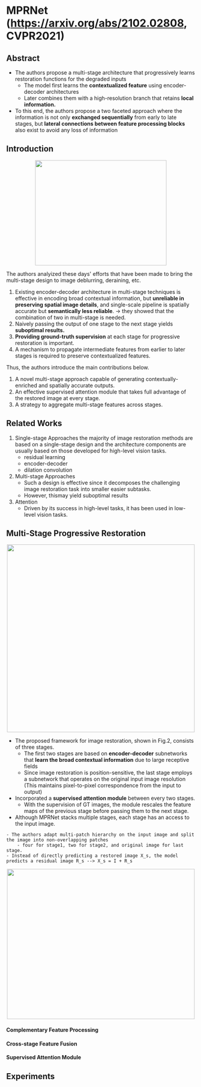 # MPRNet (https://arxiv.org/abs/2102.02808, CVPR2021)

## Abstract
- The authors propose a multi-stage architecture that progressively learns restoration functions for the degraded inputs
    - The model first learns the **contextualized feature** using encoder-decoder architectures
    - Later combines them with a high-resolution branch that retains **local information.**
- To this end, the authors propose a two faceted approach where the information is not only **exchanged sequentially** from early to late stages, but **lateral connections between feature processing blocks** also exist to avoid any loss of information


## Introduction
<p align="center">
  <img width="350" height="280" src="https://user-images.githubusercontent.com/32179857/130537416-81ea360d-3a46-4393-ac52-d9d721d42255.png">
</p>

The authors analyized these days' efforts that have been made to bring the multi-stage design to image deblurring, deraining, etc.
1. Existing encoder-decoder architecture in multi-stage techniques is effective in encoding broad contextual information, but **unreliable in preserving spatial image details**, and single-scale pipeline is spatially accurate but **semantically less reliable**.
    -> they showed that the combination of two in multi-stage is needed.
2. Naively passing the output of one stage to the next stage yields **suboptimal results.**
3. **Providing ground-truth supervision** at each stage for progressive restoration is important.
4. A mechanism to propagate intermediate features from earlier to later stages is required to preserve contextualized features.

Thus, the authors introduce the main contributions below.
1. A novel multi-stage approach capable of generating contextually-enriched and spatially accurate outputs.
2. An effective supervised attention module that takes full advantage of the restored image at every stage.
3. A strategy to aggregate multi-stage features across stages.


## Related Works
1. Single-stage Approaches
    the majority of image restoration methods are based on a single-stage design and the architecture components are usually based on those developed for high-level vision tasks.
    - residual learning
    - encoder-decoder 
    - dilation convolution
2. Multi-stage Approaches
    - Such a design is effective since it decomposes the challenging image restoration task into smaller easier subtasks.
    - However, thismay yield suboptimal results
3. Attention
    - Driven by its success in high-level tasks, it has been used in low-level vision tasks.


## Multi-Stage Progressive Restoration
<p align="center">
  <img width="500" height="500" src="https://user-images.githubusercontent.com/32179857/130538012-4b8870ca-591d-41c6-a676-38322f30b029.png">
</p>

- The proposed framework for image restoration, shown in Fig.2, consists of three stages.
    - The first two stages are based on **encoder-decoder** subnetworks that **learn the broad contextual information** due to large receptive fields
    - Since image restoration is position-sensitive, the last stage employs a subnetwork that operates on the original input image resolution
      (This maintains pixel-to-pixel correspondence from the input to output)
- Incorporated a **supervised attention module** between every two stages.
    - With the supervision of GT images, the module rescales the feature maps of the previous stage before passing them to the next stage.
- Although MPRNet stacks multiple stages, each stage has an access to the input image.

~~~
- The authors adapt multi-patch hierarchy on the input image and split the image into non-overlapping patches
    - four for stage1, two for stage2, and original image for last stage.
- Instead of directly predicting a restored image X_s, the model predicts a residual image R_s --> X_s = I + R_s
~~~

<p align="center">
  <img width="500" height="400" src="https://user-images.githubusercontent.com/32179857/130543593-465bb10f-ee97-403c-8fa7-e4927104360d.png">
</p>

#### Complementary Feature Processing 

#### Cross-stage Feature Fusion

#### Supervised Attention Module


## Experiments
